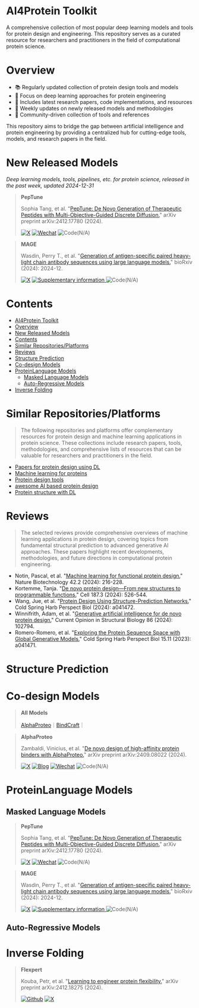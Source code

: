 # AI4Protein Toolkit

A comprehensive collection of most popular deep learning models and tools for protein design and engineering. This repository serves as a curated resource for researchers and practitioners in the field of computational protein science.

# Overview
- 📚 Regularly updated collection of protein design tools and models
- 🔬 Focus on deep learning approaches for protein engineering
- 📖 Includes latest research papers, code implementations, and resources
- 🔄 Weekly updates on newly released models and methodologies
- 🤝 Community-driven collection of tools and references

This repository aims to bridge the gap between artificial intelligence and protein engineering by providing a centralized hub for cutting-edge tools, models, and research papers in the field.

# New Released Models
*Deep learning models, tools, pipelines, etc. for protein science, released in the past week, updated 2024-12-31*

> **PepTune**
> 
> Sophia Tang, et al. "[PepTune: De Novo Generation of Therapeutic Peptides with Multi-Objective-Guided Discrete Diffusion.](https://arxiv.org/abs/2412.17780)" arXiv preprint arXiv:2412.17780 (2024).
> 
> [![X](https://img.shields.io/badge/post-black?logo=X)](https://x.com/BiologyAIDaily/status/1871465772851331525)
> [![Wechat](https://img.shields.io/badge/Wechat-gray?logo=wechat)](https://mp.weixin.qq.com/s/f1AZnBFdcv0soHn4iSVKvw)
> ![Code(N/A)](https://img.shields.io/badge/Code(N%2FA)-salmon)

> **MAGE**
> 
> Wasdin, Perry T., et al. "[Generation of antigen-specific paired heavy-light chain antibody sequences using large language models.](https://doi.org/10.1101/2024.12.20.629482)" bioRxiv (2024): 2024-12.
> 
> [![X](https://img.shields.io/badge/post-black?logo=X)](https://x.com/BiologyAIDaily/status/1871033877747347535)
> [![Supplementary information](https://img.shields.io/badge/Supplementary-information-blue?logo=site)
](https://www.biorxiv.org/content/biorxiv/early/2024/12/22/2024.12.20.629482/DC1/embed/media-1.pdf)
> ![Code(N/A)](https://img.shields.io/badge/Code(N%2FA)-salmon)



# Contents
- [AI4Protein Toolkit](#ai4protein-toolkit)
- [Overview](#overview)
- [New Released Models](#new-released-models)
- [Contents](#contents)
- [Similar Repositories/Platforms](#similar-repositoriesplatforms)
- [Reviews](#reviews)
- [Structure Prediction](#structure-prediction)
- [Co-design Models](#co-design-models)
- [ProteinLanguage Models](#proteinlanguage-models)
  - [Masked Language Models](#masked-language-models)
  - [Auto-Regressive Models](#auto-regressive-models)
- [Inverse Folding](#inverse-folding)


# Similar Repositories/Platforms
> The following repositories and platforms offer complementary resources for protein design and machine learning applications in protein science. These collections include research papers, tools, methodologies, and comprehensive lists of resources that can be valuable for researchers and practitioners in the field.
- [Papers for protein design using DL](https://github.com/Peldom/papers_for_protein_design_using_DL?tab=readme-ov-file)
- [Machine learning for proteins](https://github.com/yangkky/Machine-learning-for-proteins)
- [Protein design tools](https://github.com/hefeda/design_tools/blob/main/README.md)
- [awesome AI based protein design](https://github.com/opendilab/awesome-AI-based-protein-design)
- [Protein structure with DL](https://github.com/Yang-J-LIN/ProteinStructureWithDL)


# Reviews
> The selected reviews provide comprehensive overviews of machine learning applications in protein design, covering topics from fundamental structural prediction to advanced generative AI approaches. These papers highlight recent developments, methodologies, and future directions in computational protein engineering.

- Notin, Pascal, et al. "[Machine learning for functional protein design.](https://www.nature.com/articles/s41587-024-02127-0)" Nature Biotechnology 42.2 (2024): 216-228.
- Kortemme, Tanja. "[De novo protein design—From new structures to programmable functions.](https://www.sciencedirect.com/science/article/pii/S0092867423014022)" Cell 187.3 (2024): 526-544.
- Wang, Jue, et al. "[Protein Design Using Structure-Prediction Networks.](https://cshperspectives.cshlp.org/content/16/7/a041472.long)" Cold Spring Harb Perspect Biol (2024): a041472.
- Winnifrith, Adam, et al. "[Generative artificial intelligence for de novo protein design.](https://www.sciencedirect.com/science/article/pii/S0959440X24000216)" Current Opinion in Structural Biology 86 (2024): 102794.
- Romero-Romero, et al. "[Exploring the Protein Sequence Space with Global Generative Models.](https://cshperspectives.cshlp.org/content/15/11/a041471.long)" Cold Spring Harb Perspect Biol 15.11 (2023): a041471.



# Structure Prediction


# Co-design Models
> **All Models**
> 
> [AlphaProteo](https://arxiv.org/abs/2409.08022)｜[BindCraft](https://github.com/martinpacesa/BindCraft)｜

> **AlphaProteo**
> 
> Zambaldi, Vinicius, et al. "[De novo design of high-affinity protein binders with AlphaProteo.](https://arxiv.org/abs/2409.08022)" arXiv preprint arXiv:2409.08022 (2024).
> 
> [![X](https://img.shields.io/badge/post-black?logo=X)](https://x.com/GoogleDeepMind/status/1831710991475777823)
> [![Blog](https://img.shields.io/badge/Blog-tv_green)](https://deepmind.google/discover/blog/alphaproteo-generates-novel-proteins-for-biology-and-health-research/)
> [![Wechat](https://img.shields.io/badge/Wechat-gray?logo=wechat)](https://mp.weixin.qq.com/s/2E6ZqURgR7f6loGW-gv1eA)
> ![Code(N/A)](https://img.shields.io/badge/Code(N%2FA)-salmon)






# ProteinLanguage Models
## Masked Language Models

> **PepTune**
> 
> Sophia Tang, et al. "[PepTune: De Novo Generation of Therapeutic Peptides with Multi-Objective-Guided Discrete Diffusion.](https://arxiv.org/abs/2412.17780)" arXiv preprint arXiv:2412.17780 (2024).
> 
> [![X](https://img.shields.io/badge/post-black?logo=X)](https://x.com/BiologyAIDaily/status/1871465772851331525)
> [![Wechat](https://img.shields.io/badge/Wechat-gray?logo=wechat)](https://mp.weixin.qq.com/s/f1AZnBFdcv0soHn4iSVKvw)
> ![Code(N/A)](https://img.shields.io/badge/Code(N%2FA)-salmon)

> **MAGE**
> 
> Wasdin, Perry T., et al. "[Generation of antigen-specific paired heavy-light chain antibody sequences using large language models.](https://doi.org/10.1101/2024.12.20.629482)" bioRxiv (2024): 2024-12.
> 
> [![X](https://img.shields.io/badge/post-black?logo=X)](https://x.com/BiologyAIDaily/status/1871033877747347535)
> [![Supplementary information](https://img.shields.io/badge/Supplementary-information-blue?logo=site)
](https://www.biorxiv.org/content/biorxiv/early/2024/12/22/2024.12.20.629482/DC1/embed/media-1.pdf)
> ![Code(N/A)](https://img.shields.io/badge/Code(N%2FA)-salmon)



## Auto-Regressive Models




# Inverse Folding

> **Flexpert**
> 
> Kouba, Petr, et al. "[Learning to engineer protein flexibility.](https://arxiv.org/abs/2412.18275)" arXiv preprint arXiv:2412.18275 (2024).
> 
> [![Github](https://img.shields.io/badge/Github-black?logo=github)](https://github.com/KoubaPetr/Flexpert)
> [![X](https://img.shields.io/badge/post-black?logo=X)](https://x.com/BiologyAIDaily/status/1871789608985563492)
